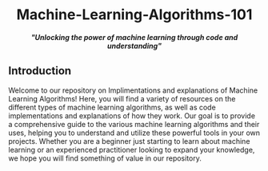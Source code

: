 <h1 align="center"> Machine-Learning-Algorithms-101 </h1>
<i><h5 align="center">"Unlocking the power of machine learning through code and understanding"<h5></i>

## Introduction
Welcome to our repository on Implimentations and explanations of Machine Learning Algorithms! Here, you will find a variety of resources on the different types of machine learning algorithms, as well as code implementations and explanations of how they work. Our goal is to provide a comprehensive guide to the various machine learning algorithms and their uses, helping you to understand and utilize these powerful tools in your own projects. Whether you are a beginner just starting to learn about machine learning or an experienced practitioner looking to expand your knowledge, we hope you will find something of value in our repository.


